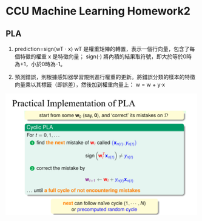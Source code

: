 # CCU Machine Learning Homework2

## PLA
1. prediction=sign(wT ⋅ x)
    wT 是權重矩陣的轉置，表示一個行向量，包含了每個特徵的權重
    x 是特徵向量；
    sign(⋅) 將內積的結果取符號，即大於等於0時為+1，小於0時為-1。

2. 預測錯誤，則根據感知器學習規則進行權重的更新。將錯誤分類的樣本的特徵向量乘以其標籤（即誤差），然後加到權重向量上：
    w = w + y⋅x
   
![loss](PIC/PIC1.png)
